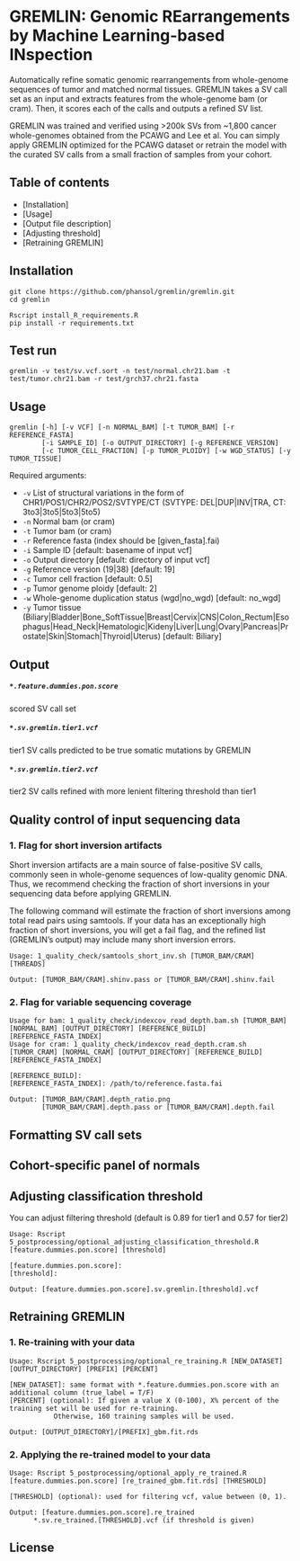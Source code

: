 # GREMLIN: Genomic REarrangements by Machine Learning-based INspection

Automatically refine somatic genomic rearrangements from whole-genome sequences of tumor and matched normal tissues. GREMLIN takes a SV call set as an input and extracts features from the whole-genome bam (or cram). Then, it scores each of the calls and outputs a refined SV list.

GREMLIN was trained and verified using >200k SVs from ~1,800 cancer whole-genomes obtained from the PCAWG and Lee et al. You can simply apply GREMLIN optimized for the PCAWG dataset or retrain the model with the curated SV calls from a small fraction of samples from your cohort.

## Table of contents
  * [Installation]
  * [Usage]
  * [Output file description]
  * [Adjusting threshold]
  * [Retraining GREMLIN]

## Installation
```
git clone https://github.com/phansol/gremlin/gremlin.git
cd gremlin

Rscript install_R_requirements.R
pip install -r requirements.txt
```

## Test run
```
gremlin -v test/sv.vcf.sort -n test/normal.chr21.bam -t test/tumor.chr21.bam -r test/grch37.chr21.fasta
```

## Usage
```
gremlin [-h] [-v VCF] [-n NORMAL_BAM] [-t TUMOR_BAM] [-r REFERENCE_FASTA]
        [-i SAMPLE_ID] [-o OUTPUT_DIRECTORY] [-g REFERENCE_VERSION]
        [-c TUMOR_CELL_FRACTION] [-p TUMOR_PLOIDY] [-w WGD_STATUS] [-y TUMOR_TISSUE]
```
Required arguments:
* ``-v`` List of structural variations in the form of CHR1/POS1/CHR2/POS2/SVTYPE/CT
         (SVTYPE: DEL|DUP|INV|TRA, CT: 3to3|3to5|5to3|5to5)
* ``-n`` Normal bam (or cram)
* ``-t`` Tumor bam (or cram)
* ``-r`` Reference fasta (index should be [given_fasta].fai)
* ``-i`` Sample ID [default: basename of input vcf]
* ``-o`` Output directory [default: directory of input vcf]
* ``-g`` Reference version (19|38) [default: 19]
* ``-c`` Tumor cell fraction [default: 0.5]
* ``-p`` Tumor genome ploidy [default: 2]
* ``-w`` Whole-genome duplication status (wgd|no_wgd) [default: no_wgd]
* ``-y`` Tumor tissue (Biliary|Bladder|Bone_SoftTissue|Breast|Cervix|CNS|Colon_Rectum|Esophagus|Head_Neck|Hematologic|Kideny|Liver|Lung|Ovary|Pancreas|Prostate|Skin|Stomach|Thyroid|Uterus) [default: Biliary] 

## Output
##### ``*.feature.dummies.pon.score``
scored SV call set

##### ``*.sv.gremlin.tier1.vcf``
tier1 SV calls predicted to be true somatic mutations by GREMLIN

##### ``*.sv.gremlin.tier2.vcf``
tier2 SV calls refined with more lenient filtering threshold than tier1

## Quality control of input sequencing data
### 1. Flag for short inversion artifacts
Short inversion artifacts are a main source of false-positive SV calls, commonly seen in whole-genome sequences of low-quality genomic DNA. Thus, we recommend checking the fraction of short inversions in your sequencing data before applying GREMLIN. 

The following command will estimate the fraction of short inversions among total read pairs using samtools. If your data has an exceptionally high fraction of short inversions, you will get a fail flag, and the refined list (GREMLIN’s output) may include many short inversion errors.
```
Usage: 1_quality_check/samtools_short_inv.sh [TUMOR_BAM/CRAM] [THREADS]

Output: [TUMOR_BAM/CRAM].shinv.pass or [TUMOR_BAM/CRAM].shinv.fail
```

### 2. Flag for variable sequencing coverage

```
Usage for bam: 1_quality_check/indexcov_read_depth.bam.sh [TUMOR_BAM] [NORMAL_BAM] [OUTPUT_DIRECTORY] [REFERENCE_BUILD] [REFERENCE_FASTA_INDEX]
Usage for cram: 1_quality_check/indexcov_read_depth.cram.sh [TUMOR_CRAM] [NORMAL_CRAM] [OUTPUT_DIRECTORY] [REFERENCE_BUILD] [REFERENCE_FASTA_INDEX]

[REFERENCE_BUILD]: 
[REFERENCE_FASTA_INDEX]: /path/to/reference.fasta.fai

Output: [TUMOR_BAM/CRAM].depth_ratio.png
        [TUMOR_BAM/CRAM].depth.pass or [TUMOR_BAM/CRAM].depth.fail
```

## Formatting SV call sets

## Cohort-specific panel of normals 


## Adjusting classification threshold
You can adjust filtering threshold (default is 0.89 for tier1 and 0.57 for tier2)
```
Usage: Rscript 5_postprocessing/optional_adjusting_classification_threshold.R [feature.dummies.pon.score] [threshold]

[feature.dummies.pon.score]: 
[threshold]: 

Output: [feature.dummies.pon.score].sv.gremlin.[threshold].vcf
```


## Retraining GREMLIN
### 1. Re-training with your data
```
Usage: Rscript 5_postprocessing/optional_re_training.R [NEW_DATASET] [OUTPUT_DIRECTORY] [PREFIX] [PERCENT]

[NEW_DATASET]: same format with *.feature.dummies.pon.score with an additional column (true_label = T/F)
[PERCENT] (optional): If given a value X (0-100), X% percent of the training set will be used for re-training. 
		   Otherwise, 160 training samples will be used.

Output: [OUTPUT_DIRECTORY]/[PREFIX]_gbm.fit.rds
```
### 2. Applying the re-trained model to your data
```
Usage: Rscript 5_postprocessing/optional_apply_re_trained.R [feature.dummies.pon.score] [re_trained_gbm.fit.rds] [THRESHOLD]

[THRESHOLD] (optional): used for filtering vcf, value between (0, 1).

Output: [feature.dummies.pon.score].re_trained
	  *.sv.re_trained.[THRESHOLD].vcf (if threshold is given)
```

## License
